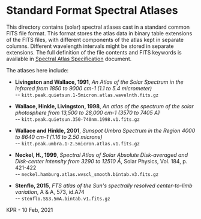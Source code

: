 # Standard Format Spectral Atlases

This directory contains (solar) spectral atlases cast in a standard common FITS file format.
This format stores the atlas data in binary table extensions of the FITS files, with different components of the atlas kept in separate columns. 
Different wavelength intervals might be stored in separate extensions. The full definition of the file contents and FITS keywords is available in
[Spectral Atlas Specification](https://github.com/kreardon/solaratlas/blob/main/Spectral_Atlas_Specification.20201211.pdf) document.

The atlases here include:

* **Livingston and Wallace, 1991**, *An Atlas of the Solar Spectrum in the Infrared from 1850 to 9000 cm-1 (1.1 to 5.4 micrometer)*<BR>
-- `kitt.peak.quietsun.1-5micron.atlas.wavelnth.fits.gz`

* **Wallace, Hinkle, Livingston, 1998**, *An atlas of the spectrum of the solar photosphere from 13,500 to 28,000 cm-1 (3570 to 7405 A)*<BR>
-- `kitt.peak.quietsun.350-740nm.1998.v1.fits.gz`

* **Wallace and Hinkle, 2001**, *Sunspot Umbra Spectrum in the Region 4000 to 8640 cm-1 (1.16 to 2.50 microns)*<BR>
-- `kitt.peak.umbra.1-2.5micron.atlas.v1.fits.gz`

* **Neckel, H., 1999**, *Spectral Atlas of Solar Absolute Disk-averaged and Disk-center Intensity from 3290 to 12510 Å*, Solar Physics, Vol. 184, p. 421-422<BR>
-- `neckel.hamburg.atlas.wvscl_smooth.bintab.v3.fits.gz`

* **Stenflo, 2015**, *FTS atlas of the Sun's spectrally resolved center-to-limb variation*, A & A, 573, id.A74<BR>
-- `stenflo.SS3.5mA.bintab.v1.fits.gz`


KPR - 10 Feb, 2021
